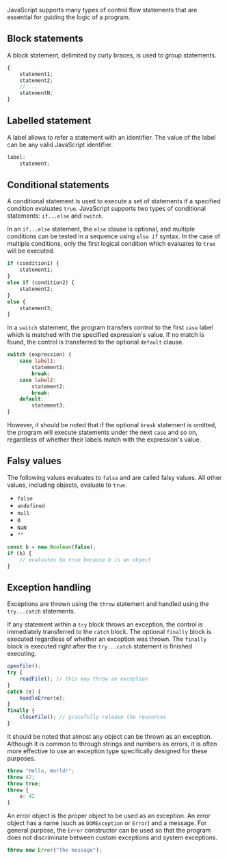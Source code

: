 JavaScript supports many types of control flow statements that are essential for guiding the logic of a program.

## Block statements
A block statement, delimited by curly braces, is used to group statements.

```js
{
	statement1;
	statement2;
	// ...
	statementN;
}
```

## Labelled statement
A label allows to refer a statement with an identifier. The value of the label can be any valid JavaScript identifier.

```js
label:
	statement;
```

## Conditional statements
A conditional statement is used to execute a set of statements if a specified condition evaluates `true`. JavaScript supports two types of conditional statements: `if...else` and `switch`.

In an `if...else` statement, the `else` clause is optional, and multiple conditions can be tested in a sequence using `else if` syntax. In the case of multiple conditions, only the first logical condition which evaluates to `true` will be executed. 

```js
if (condition1) {
	statement1;
}
else if (condition2) {
	statement2;
}
else {
	statement3;
}
```

In a `switch` statement, the program transfers control to the first `case` label which is matched with the specified expression's value. If no match is found, the control is transferred to the optional `default` clause.

```js
switch (expression) {
	case label1:
		statement1;
		break;
	case label2:
		statement2;
		break;
	default:
		statement3;
}
```

However, it should be noted that if the optional `break` statement is omitted, the program will execute statements under the next `case` and so on, regardless of whether their labels match with the expression's value.

## Falsy values
The following values evaluates to `false` and are called falsy values. All other values, including objects, evaluate to `true`.
- `false`
- `undefined`
- `null`
- `0`
- `NaN`
- `""`

```js
const b = new Boolean(false);
if (b) {
	// evaluates to true because b is an object
}
```

## Exception handling
Exceptions are thrown using the `throw` statement and handled using the `try...catch` statements.

If any statement within a `try` block throws an exception, the control is immediately transferred to the `catch` block. The optional `finally` block is executed regardless of whether an exception was thrown. The `finally` block is executed right after the `try...catch` statement is finished executing.

```js
openFile();
try {
	readFile(); // this may throw an exception
}
catch (e) {
	handleError(e);
}
finally {
	closeFile(); // gracefully release the resources
}
```

It should be noted that almost any object can be thrown as an exception. Although it is common to through strings and numbers as errors, it is often more effective to use an exception type specifically designed for these purposes.

```js
throw "Hello, World!";
throw 42;
throw true;
throw {
	a: 42
}
```

An error object is the proper object to be used as an exception. An error object has a name (such as `DOMException` or `Error`) and a message. For general purpose, the `Error` constructor can be used so that the program does not discriminate between custom exceptions and system exceptions.

```js
throw new Error("The message");
```
